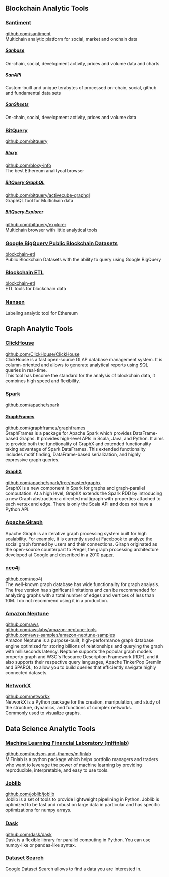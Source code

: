## Blockchain Analytic Tools
### [Santiment](https://santiment.net/)
[github.com/santiment](https://github.com/santiment)  
Multichain analytic platform for social, market and onchain data
##### [Sanbase](https://app.santiment.net/)
On-chain, social, development activity, prices and volume data and charts
##### [SanAPI](https://neuro.santiment.net/)
Custom-built and unique terabytes of processed on-chain, social, github and fundamental data sets
##### [SanSheets](https://sheets.santiment.net/)
On-chain, social, development activity, prices and volume data
### [BitQuery](https://bitquery.io/)  
[github.com/bitquery](https://github.com/bitquery)  
##### [Bloxy](https://bloxy.info/)
[github.com/bloxy-info](https://github.com/bloxy-info)  
The best Ethereum analitycal browser
##### [BitQuery GraphQL](https://bitquery.io/labs/graphql)  
[github.com/bitquery/activecube-graphql](https://github.com/bitquery/activecube-graphql)  
GraphQL tool for Multichain data
##### [BitQuery Explorer](https://explorer.bitquery.io/)
[github.com/bitquery/explorer](https://github.com/bitquery/explorer)  
Multichain browser with little analytical tools
### [Google BigQuery Public Blockchain Datasets](https://console.cloud.google.com/bigquery?p=blockchain-etl)
[blockchain-etl](https://github.com/blockchain-etl)  
Public Blockchain Datasets with the ability to query using Google BigQuery
### [Blockchain ETL](https://github.com/blockchain-etl)  
[blockchain-etl](https://github.com/blockchain-etl)  
ETL tools for blockchain data
### [Nansen](https://nansen.ai/)  
Labeling analytic tool for Ethereum



## Graph Analytic Tools
### [ClickHouse](https://clickhouse.tech/)
[github.com/ClickHouse/ClickHouse](https://github.com/ClickHouse/ClickHouse)  
ClickHouse is a fast open-source OLAP database management system.
It is column-oriented and allows to generate analytical reports using SQL queries in real-time.  
This tool has become the standard for the analysis of blockchain data, it combines high speed and flexibility.
### [Spark](https://spark.apache.org/)
[github.com/apache/spark](https://github.com/apache/spark)  
#### [GraphFrames](https://graphframes.github.io/graphframes)
[github.com/graphframes/graphframes](https://github.com/graphframes/graphframes)  
GraphFrames is a package for Apache Spark which provides DataFrame-based Graphs. It provides high-level APIs in Scala, Java, and Python. It aims to provide both the functionality of GraphX and extended functionality taking advantage of Spark DataFrames. This extended functionality includes motif finding, DataFrame-based serialization, and highly expressive graph queries.
#### [GraphX](https://spark.apache.org/docs/latest/graphx-programming-guide.html)
[github.com/apache/spark/tree/master/graphx](https://github.com/apache/spark/tree/master/graphx)  
GraphX is a new component in Spark for graphs and graph-parallel computation. At a high level, GraphX extends the Spark RDD by introducing a new Graph abstraction: a directed multigraph with properties attached to each vertex and edge.
There is only the Scala API and does not have a Python API.
### [Apache Giraph](https://giraph.apache.org/)  
Apache Giraph is an iterative graph processing system built for high scalability. For example, it is currently used at Facebook to analyze the social graph formed by users and their connections. Giraph originated as the open-source counterpart to Pregel, the graph processing architecture developed at Google and described in a 2010 [paper](http://dl.acm.org/citation.cfm?id=1807184).
### [neo4j](https://neo4j.com/)
[github.com/neo4j](https://github.com/neo4j)  
The well-known graph database has wide functionality for graph analysis. The free version has significant limitations and can be recommended for analyzing graphs with a total number of edges and vertices of less than 10M. I do not recommend using it in a production.
### [Amazon Neptune](https://aws.amazon.com/nosql/graph/)
[github.com/aws](https://github.com/aws?q=neptune&type=&language=)  
[github.com/awslabs/amazon-neptune-tools](https://github.com/awslabs/amazon-neptune-tools)  
[github.com/aws-samples/amazon-neptune-samples](https://github.com/aws-samples/amazon-neptune-samples)  
Amazon Neptune is a purpose-built, high-performance graph database engine optimized for storing billions of relationships and querying the graph with milliseconds latency. Neptune supports the popular graph models property graph and W3C's Resource Description Framework (RDF), and it also supports their respective query languages, Apache TinkerPop Gremlin and SPARQL, to allow you to build queries that efficiently navigate highly connected datasets. 
### [NetworkX](https://networkx.github.io/)  
[github.com/networkx](https://github.com/networkx/networkx)  
NetworkX is a Python package for the creation, manipulation, and study of the structure, dynamics, and functions of complex networks.  
Commonly used to visualize graphs.
## Data Science Analytic Tools
### [Machine Learning Financial Laboratory (mlfinlab)](https://mlfinlab.readthedocs.io/)
[github.com/hudson-and-thames/mlfinlab](https://github.com/hudson-and-thames/mlfinlab)  
MlFinlab is a python package which helps portfolio managers and traders who want to leverage the power of machine learning by providing reproducible, interpretable, and easy to use tools. 
### [Joblib](https://joblib.readthedocs.io/)
[github.com/joblib/joblib](https://github.com/joblib/joblib)  
Joblib is a set of tools to provide lightweight pipelining in Python. Joblib is optimized to be fast and robust on large data in particular and has specific optimizations for numpy arrays.
### [Dask](https://dask.org/)
[github.com/dask/dask](https://github.com/dask/dask)  
Dask is a flexible library for parallel computing in Python. You can use numpy-like or pandas-like syntax.
### [Dataset Search](https://datasetsearch.research.google.com/)
Google Dataset Search allows to find a data you are interested in.
